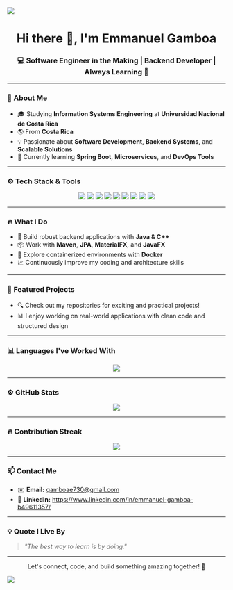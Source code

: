 <!-- Banner superior -->
<img src="https://capsule-render.vercel.app/api?type=waving&color=0:3B82F6,100:10B981&height=200&section=header&text=Emmanuel%20Gamboa%20🚀&fontSize=40&fontColor=ffffff" />

<h1 align="center">Hi there 👋, I'm Emmanuel Gamboa</h1>
<h3 align="center">💻 Software Engineer in the Making | Backend Developer | Always Learning 🚀</h3>

---

### 📍 About Me

- 🎓 Studying **Information Systems Engineering** at **Universidad Nacional de Costa Rica**  
- 🌎 From **Costa Rica**
- 💡 Passionate about **Software Development**, **Backend Systems**, and **Scalable Solutions**
- 🌱 Currently learning **Spring Boot**, **Microservices**, and **DevOps Tools**

---

### ⚙️ Tech Stack & Tools

<p align="center">
  <img src="https://img.shields.io/badge/Java-007396?style=for-the-badge&logo=java&logoColor=white" />
  <img src="https://img.shields.io/badge/C++-00599C?style=for-the-badge&logo=c%2B%2B&logoColor=white" />
  <img src="https://img.shields.io/badge/Maven-C71A36?style=for-the-badge&logo=apachemaven&logoColor=white" />
  <img src="https://img.shields.io/badge/JavaFX-1B1F23?style=for-the-badge&logo=java&logoColor=white" />
  <img src="https://img.shields.io/badge/MaterialFX-0A66C2?style=for-the-badge" />
  <img src="https://img.shields.io/badge/JPA-6DB33F?style=for-the-badge" />
  <img src="https://img.shields.io/badge/Docker-2496ED?style=for-the-badge&logo=docker&logoColor=white" />
  <img src="https://img.shields.io/badge/IntelliJ IDEA-000000?style=for-the-badge&logo=intellijidea&logoColor=white" />
  <img src="https://img.shields.io/badge/NetBeans-1B6AC6?style=for-the-badge&logo=apachenetbeanside&logoColor=white" />
</p>

---

### 🔥 What I Do

- 🧠 Build robust backend applications with **Java & C++**
- 📦 Work with **Maven**, **JPA**, **MaterialFX**, and **JavaFX**
- 🐳 Explore containerized environments with **Docker**
- 📈 Continuously improve my coding and architecture skills

---

### 📂 Featured Projects

- 🔍 Check out my repositories for exciting and practical projects!
- 📊 I enjoy working on real-world applications with clean code and structured design

---

### 📊 Languages I've Worked With

<p align="center">
  <img src="https://github-readme-stats.vercel.app/api/top-langs/?username=gamboaxx&layout=compact&langs_count=6&theme=tokyonight" />
</p>

---

### ⚙️ GitHub Stats

<p align="center">
  <img src="https://github-readme-stats.vercel.app/api?username=gamboaxx&show_icons=true&theme=tokyonight&hide_title=true&include_all_commits=true&count_private=true" />
</p>

---

### 🔥 Contribution Streak

<p align="center">
  <img src="https://github-readme-streak-stats.herokuapp.com?user=gamboaxx&theme=tokyonight&date_format=M%20j%5B%2C%20Y%5D" />
</p>

---

### 📫 Contact Me

- ✉️ **Email:** [gamboae730@gmail.com](mailto:gamboae730@gmail.com)  
- 💼 **LinkedIn:** https://www.linkedin.com/in/emmanuel-gamboa-b49611357/

---

### 💡 Quote I Live By
> *"The best way to learn is by doing."*

---

<p align="center">Let's connect, code, and build something amazing together! 🚀</p>

<img src="https://capsule-render.vercel.app/api?type=waving&color=0:10B981,100:3B82F6&height=150&section=footer"/>
